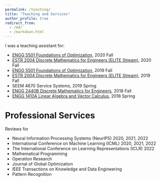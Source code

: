 ```yaml
---
permalink: /teaching/
title: "Teaching and Services"
author_profile: true
redirect_from: 
  - /md/
  - /markdown.html
---
```


I was a teaching assistant for:
- [ENGG 5501 Foundations of Optimization](https://www1.se.cuhk.edu.hk/~manchoso/2021/engg5501/), 2020 Fall
- [ESTR 2004 Discrete Mathematics for Engineers (ELITE Stream)](https://www1.se.cuhk.edu.hk/~manchoso/2021/estr2004/), 2020 Fall
- [ENGG 5501 Foundations of Optimization](https://www1.se.cuhk.edu.hk/~manchoso/1920/engg5501/), 2019 Fall
- [ESTR 2004 Discrete Mathematics for Engineers (ELITE Stream)](https://www1.se.cuhk.edu.hk/~manchoso/1920/estr2004/), 2019 Fall
- SEEM 4670 Service Systems, 2019 Spring
- [ENGG 2440B Discrete Mathematics for Engineers](https://www1.se.cuhk.edu.hk/~manchoso/1819/engg2440b/), 2018 Fall
- [ENGG 1410A Linear Algebra and Vector Calculus](http://course.cse.cuhk.edu.hk/~engg1410/), 2018 Spring

# Professional Services

Reviews for 

- Neural Information Processing Systems (NeurIPS) 2020, 2021, 2022 
- International Conference on Machine Learning (ICML) 2020, 2021, 2022
- The International Conference on Learning Representations (ICLR) 2022
- Mathematical Programming
- Operation Research 
- Journal of Global Optimization
- IEEE Transactions on Knowledge and Data Engineering
- Pattern Recognition 
